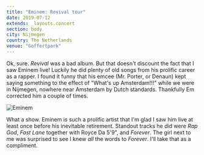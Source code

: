 ```yaml
---
title: "Eminem: Revival tour"
date: 2019-07-12
extends: _layouts.concert
section: body
city: Nijmegen
country: The Netherlands
venue: "Goffertpark"
---
```


Ok, sure. _Revival_ was a bad album. But that doesn't discount the fact that I saw Eminem live! Luckily he did plenty of
old songs from his prolific career as a rapper. I found it funny that his emcee (Mr. Porter, or Denaun) kept saying
something to the effect of "What's up Amsterdam!!!" while we were in Nijmegen, nowhere near Amsterdam by Dutch standards.
Thankfully Em corrected him a couple of times.

![Eminem](/assets/images/concerts/eminem.jpg)

What a show. Eminem is such a prolific artist that I'm glad I saw him live at least once before his inevitable 
retirement. Standout tracks he did were _Rap God_, _Fast Lane_ together with Royce Da 5'9", and _Forever_. The girl next
to me was surprised to see I knew _all_ the words to _Forever_. I'll take that as a compliment.
